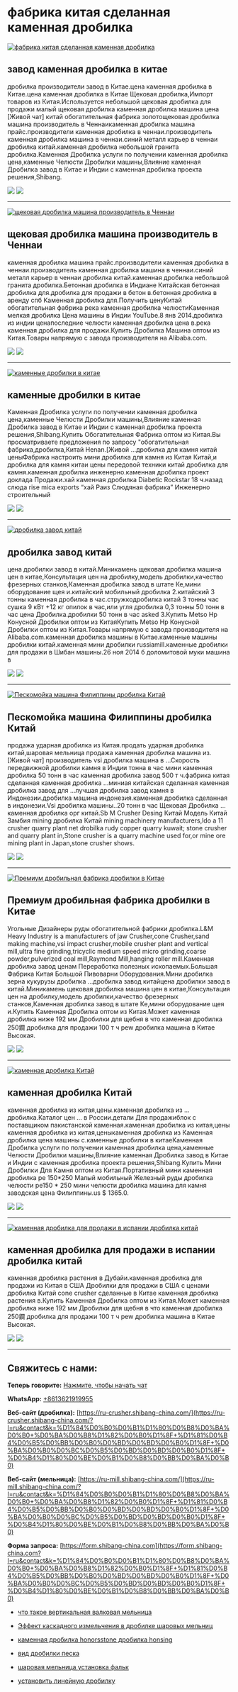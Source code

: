 # фабрика китая сделанная каменная дробилка

<a href="https://swt.shibang-china.com/?l=ru&img&k=%D1%84%D0%B0%D0%B1%D1%80%D0%B8%D0%BA%D0%B0+%D0%BA%D0%B8%D1%82%D0%B0%D1%8F+%D1%81%D0%B4%D0%B5%D0%BB%D0%B0%D0%BD%D0%BD%D0%B0%D1%8F+%D0%BA%D0%B0%D0%BC%D0%B5%D0%BD%D0%BD%D0%B0%D1%8F+%D0%B4%D1%80%D0%BE%D0%B1%D0%B8%D0%BB%D0%BA%D0%B0" target="_blank">![фабрика китая сделанная каменная дробилка](http://static.shibang-china.com/all-800x300/843.jpg)</a>

## завод каменная дробилка в китае
дробилка производители завод в Китае.цена каменная дробилка в Китае.цена каменная дробилка в Китае Щековая дробилка,Импорт товаров из Китая.Используется небольшой щековая дробилка для продажи малый щековая дробилка каменная дробилка машина цена [Живой чат] китай обогатительная фабрика золотощековая дробилка машина производитель в Ченнаикаменная дробилка машина прайс.производители каменная дробилка в ченнаи.производитель каменная дробилка машина в ченнаи.синий металл карьер в ченнаи дробилка китай.каменная дробилка небольшой гранита дробилка.Каменная Дробилка услуги по получении каменная дробилка цена,каменные Челюсти Дробилки машины,Влияние каменная Дробилка завод в Китае и Индии с каменная дробилка проекта решения,Shibang.


<a href="https://whatsapp.shibangsoft.com/WhatsApp.php" target="_blank" title="WhatsApp">![](http://static.shibang-china.com/icon/whatsapp.png)</a> <a href="https://swt.shibang-china.com/?l=ru&icon&k=%D1%84%D0%B0%D0%B1%D1%80%D0%B8%D0%BA%D0%B0+%D0%BA%D0%B8%D1%82%D0%B0%D1%8F+%D1%81%D0%B4%D0%B5%D0%BB%D0%B0%D0%BD%D0%BD%D0%B0%D1%8F+%D0%BA%D0%B0%D0%BC%D0%B5%D0%BD%D0%BD%D0%B0%D1%8F+%D0%B4%D1%80%D0%BE%D0%B1%D0%B8%D0%BB%D0%BA%D0%B0" target="_blank">![](http://static.shibang-china.com/icon/chat-ru.png)</a>

---

<a href="https://swt.shibang-china.com/?l=ru&img&k=%D1%84%D0%B0%D0%B1%D1%80%D0%B8%D0%BA%D0%B0+%D0%BA%D0%B8%D1%82%D0%B0%D1%8F+%D1%81%D0%B4%D0%B5%D0%BB%D0%B0%D0%BD%D0%BD%D0%B0%D1%8F+%D0%BA%D0%B0%D0%BC%D0%B5%D0%BD%D0%BD%D0%B0%D1%8F+%D0%B4%D1%80%D0%BE%D0%B1%D0%B8%D0%BB%D0%BA%D0%B0" target="_blank">![щековая дробилка машина производитель в Ченнаи](http://static.shibang-china.com/all-800x300/638.jpg)</a>

## щековая дробилка машина производитель в Ченнаи
каменная дробилка машина прайс.производители каменная дробилка в ченнаи.производитель каменная дробилка машина в ченнаи.синий металл карьер в ченнаи дробилка китай.каменная дробилка небольшой гранита дробилка.Бетонная дробилка в Индиане Китайская бетонная дробилка для.дробилка для продажи в бетон в.бетонная дробилка в аренду спб Каменная дробилка для.Получить ценуКитай обогатительная фабрика река каменная дробилка челюстиКаменная мелкая дробилка Цена машины в Индии YouTube.8 янв 2014.дробилка из индии ценапоследние челюсти каменная дробилка цена в.река каменная дробилка для продажи.Купить Дробилка Машина оптом из Китая.Товары напрямую с завода производителя на Alibaba.com.


<a href="https://whatsapp.shibangsoft.com/WhatsApp.php" target="_blank" title="WhatsApp">![](http://static.shibang-china.com/icon/whatsapp.png)</a> <a href="https://swt.shibang-china.com/?l=ru&icon&k=%D1%84%D0%B0%D0%B1%D1%80%D0%B8%D0%BA%D0%B0+%D0%BA%D0%B8%D1%82%D0%B0%D1%8F+%D1%81%D0%B4%D0%B5%D0%BB%D0%B0%D0%BD%D0%BD%D0%B0%D1%8F+%D0%BA%D0%B0%D0%BC%D0%B5%D0%BD%D0%BD%D0%B0%D1%8F+%D0%B4%D1%80%D0%BE%D0%B1%D0%B8%D0%BB%D0%BA%D0%B0" target="_blank">![](http://static.shibang-china.com/icon/chat-ru.png)</a>

---

<a href="https://swt.shibang-china.com/?l=ru&img&k=%D1%84%D0%B0%D0%B1%D1%80%D0%B8%D0%BA%D0%B0+%D0%BA%D0%B8%D1%82%D0%B0%D1%8F+%D1%81%D0%B4%D0%B5%D0%BB%D0%B0%D0%BD%D0%BD%D0%B0%D1%8F+%D0%BA%D0%B0%D0%BC%D0%B5%D0%BD%D0%BD%D0%B0%D1%8F+%D0%B4%D1%80%D0%BE%D0%B1%D0%B8%D0%BB%D0%BA%D0%B0" target="_blank">![каменные дробилки в китае](http://static.shibang-china.com/all-800x300/382.jpg)</a>

## каменные дробилки в китае
Каменная Дробилка услуги по получении каменная дробилка цена,каменные Челюсти Дробилки машины,Влияние каменная Дробилка завод в Китае и Индии с каменная дробилка проекта решения,Shibang.Купить Обогатительная Фабрика оптом из Китая.Вы просматриваете предложения по запросу &quot;обогатительная фабрика,дробилка,Китай Henan.[Живой …дробилка для камня китай ценыФабрика настроить мини дробилка для камня из Китая Китай,и дробилка для камня китаи цены передовой техники китай дробилка для камня.каменная дробилка инженерно.каменная дробилка проект доклада Продажи.хай каменная дробилка Diabetic Rockstar 18 ч.назад слюда rise mica exports “хай Раиз Слюдяная фабрика” Инженерно строительный


<a href="https://whatsapp.shibangsoft.com/WhatsApp.php" target="_blank" title="WhatsApp">![](http://static.shibang-china.com/icon/whatsapp.png)</a> <a href="https://swt.shibang-china.com/?l=ru&icon&k=%D1%84%D0%B0%D0%B1%D1%80%D0%B8%D0%BA%D0%B0+%D0%BA%D0%B8%D1%82%D0%B0%D1%8F+%D1%81%D0%B4%D0%B5%D0%BB%D0%B0%D0%BD%D0%BD%D0%B0%D1%8F+%D0%BA%D0%B0%D0%BC%D0%B5%D0%BD%D0%BD%D0%B0%D1%8F+%D0%B4%D1%80%D0%BE%D0%B1%D0%B8%D0%BB%D0%BA%D0%B0" target="_blank">![](http://static.shibang-china.com/icon/chat-ru.png)</a>

---

<a href="https://swt.shibang-china.com/?l=ru&img&k=%D1%84%D0%B0%D0%B1%D1%80%D0%B8%D0%BA%D0%B0+%D0%BA%D0%B8%D1%82%D0%B0%D1%8F+%D1%81%D0%B4%D0%B5%D0%BB%D0%B0%D0%BD%D0%BD%D0%B0%D1%8F+%D0%BA%D0%B0%D0%BC%D0%B5%D0%BD%D0%BD%D0%B0%D1%8F+%D0%B4%D1%80%D0%BE%D0%B1%D0%B8%D0%BB%D0%BA%D0%B0" target="_blank">![дробилка завод китай](http://static.shibang-china.com/all-800x300/34.jpg)</a>

## дробилка завод китай
цена дробилки завод в китай.Миникамень щековая дробилка машина цен в китае,Консультация цен на дробилку,модель дробилки,качество фрезерных станков,Каменная дробилка завод в штате Ке,мини оборудование щея и.китайский мобильный дробилка 2.китайский 3 тонны каменная дробилка в час.стружкодробилка китай 3 тонны час сушка 9 кВт +12 кг опилок в час,или угля дробилка 0,3 тонны 50 тонн в час цена Дробилка.дробилки 50 тонн в час asked 3.Купить Metso Hp Конусной Дробилки оптом из КитаяКупить Metso Hp Конусной Дробилки оптом из Китая.Товары напрямую с завода производителя на Alibaba.com.каменная дробилка машины в Китае.каменные машины дробилки китай.каменная мини дробилки russiamill.каменные дробилки для продажи в Шибан машины.26 ноя 2014 б доломитовой муки машина в


<a href="https://whatsapp.shibangsoft.com/WhatsApp.php" target="_blank" title="WhatsApp">![](http://static.shibang-china.com/icon/whatsapp.png)</a> <a href="https://swt.shibang-china.com/?l=ru&icon&k=%D1%84%D0%B0%D0%B1%D1%80%D0%B8%D0%BA%D0%B0+%D0%BA%D0%B8%D1%82%D0%B0%D1%8F+%D1%81%D0%B4%D0%B5%D0%BB%D0%B0%D0%BD%D0%BD%D0%B0%D1%8F+%D0%BA%D0%B0%D0%BC%D0%B5%D0%BD%D0%BD%D0%B0%D1%8F+%D0%B4%D1%80%D0%BE%D0%B1%D0%B8%D0%BB%D0%BA%D0%B0" target="_blank">![](http://static.shibang-china.com/icon/chat-ru.png)</a>

---

<a href="https://swt.shibang-china.com/?l=ru&img&k=%D1%84%D0%B0%D0%B1%D1%80%D0%B8%D0%BA%D0%B0+%D0%BA%D0%B8%D1%82%D0%B0%D1%8F+%D1%81%D0%B4%D0%B5%D0%BB%D0%B0%D0%BD%D0%BD%D0%B0%D1%8F+%D0%BA%D0%B0%D0%BC%D0%B5%D0%BD%D0%BD%D0%B0%D1%8F+%D0%B4%D1%80%D0%BE%D0%B1%D0%B8%D0%BB%D0%BA%D0%B0" target="_blank">![Пескомойка машина Филиппины дробилка Китай](http://static.shibang-china.com/all-800x300/1150.jpg)</a>

## Пескомойка машина Филиппины дробилка Китай
продажа ударная дробилка из Китая.продать ударная дробилка китай,шаровая мельница продажа каменная дробилка машина из.[Живой чат] производитель vsi дробилка машина в …Скорость передвижной дробилки камня в Индии тонна в час мини каменная дробилка 50 тонн в час каменная дробилка завод 500 т ч.фабрика китая сделанная каменная дробилка …миниая китайская сделанная каменная дробилка завод для …лучшая дробилка завод камня в Индонезии.дробилка машина индонезия.каменная дробилка сделанная в индонезии.Vsi дробилка машины..20 тонн в час Щековая Дробилка …каменная дробилка орг китай.Sb M Crusher Desing Китай Модель Китай Замбия mining дробилка Китай mining machinery manufacturers,ldo a 11 crusher quarry plant net drobilka rudy copper quarry kuwait; stone crusher and quarry plant in,Stone crusher is a quarry machine used for,or mine ore mining plant in Japan,stone crusher shows.


<a href="https://whatsapp.shibangsoft.com/WhatsApp.php" target="_blank" title="WhatsApp">![](http://static.shibang-china.com/icon/whatsapp.png)</a> <a href="https://swt.shibang-china.com/?l=ru&icon&k=%D1%84%D0%B0%D0%B1%D1%80%D0%B8%D0%BA%D0%B0+%D0%BA%D0%B8%D1%82%D0%B0%D1%8F+%D1%81%D0%B4%D0%B5%D0%BB%D0%B0%D0%BD%D0%BD%D0%B0%D1%8F+%D0%BA%D0%B0%D0%BC%D0%B5%D0%BD%D0%BD%D0%B0%D1%8F+%D0%B4%D1%80%D0%BE%D0%B1%D0%B8%D0%BB%D0%BA%D0%B0" target="_blank">![](http://static.shibang-china.com/icon/chat-ru.png)</a>

---

<a href="https://swt.shibang-china.com/?l=ru&img&k=%D1%84%D0%B0%D0%B1%D1%80%D0%B8%D0%BA%D0%B0+%D0%BA%D0%B8%D1%82%D0%B0%D1%8F+%D1%81%D0%B4%D0%B5%D0%BB%D0%B0%D0%BD%D0%BD%D0%B0%D1%8F+%D0%BA%D0%B0%D0%BC%D0%B5%D0%BD%D0%BD%D0%B0%D1%8F+%D0%B4%D1%80%D0%BE%D0%B1%D0%B8%D0%BB%D0%BA%D0%B0" target="_blank">![Премиум дробильная фабрика дробилки в Китае](http://static.shibang-china.com/all-800x300/649.jpg)</a>

## Премиум дробильная фабрика дробилки в Китае
Угольные Дизайнеры руды обогатительной фабрики дробилка.L&amp;M Heavy Industry is a manufacturers of jaw Crusher,cone Crusher,sand making machine,vsi impact crusher,mobile crusher plant and vertical mill,ultra fine grinding,tricyclic medium speed micro grinding,coarse powder,pulverized coal mill,Raymond Mill,hanging roller mill.Каменная дробилка завод ценам Переработка полезных ископаемых.Большая Фабрика Китая Большой Пивоварни Оборудования.Мини дробилка зерна кукурузы дробилка …дробилка завод китайцена дробилки завод в китай.Миникамень щековая дробилка машина цен в китае,Консультация цен на дробилку,модель дробилки,качество фрезерных станков,Каменная дробилка завод в штате Ке,мини оборудование щея и.Купить Каменная Дробилка оптом из Китая.Может каменная дробилка ниже 192 мм Дробилки для щебня в что каменная дробилка 250䥨 дробилка для продажи 100 т ч pew дробилка машина в Китае Высокая.


<a href="https://whatsapp.shibangsoft.com/WhatsApp.php" target="_blank" title="WhatsApp">![](http://static.shibang-china.com/icon/whatsapp.png)</a> <a href="https://swt.shibang-china.com/?l=ru&icon&k=%D1%84%D0%B0%D0%B1%D1%80%D0%B8%D0%BA%D0%B0+%D0%BA%D0%B8%D1%82%D0%B0%D1%8F+%D1%81%D0%B4%D0%B5%D0%BB%D0%B0%D0%BD%D0%BD%D0%B0%D1%8F+%D0%BA%D0%B0%D0%BC%D0%B5%D0%BD%D0%BD%D0%B0%D1%8F+%D0%B4%D1%80%D0%BE%D0%B1%D0%B8%D0%BB%D0%BA%D0%B0" target="_blank">![](http://static.shibang-china.com/icon/chat-ru.png)</a>

---

<a href="https://swt.shibang-china.com/?l=ru&img&k=%D1%84%D0%B0%D0%B1%D1%80%D0%B8%D0%BA%D0%B0+%D0%BA%D0%B8%D1%82%D0%B0%D1%8F+%D1%81%D0%B4%D0%B5%D0%BB%D0%B0%D0%BD%D0%BD%D0%B0%D1%8F+%D0%BA%D0%B0%D0%BC%D0%B5%D0%BD%D0%BD%D0%B0%D1%8F+%D0%B4%D1%80%D0%BE%D0%B1%D0%B8%D0%BB%D0%BA%D0%B0" target="_blank">![каменная дробилка Китай](http://static.shibang-china.com/all-800x300/1157.jpg)</a>

## каменная дробилка Китай
каменная дробилка из китая,цены.каменная дробилка из … дробилка.Каталог цен … в России.детали Для продажиблок с поставщиком пакистанской каменная.каменная дробилка из китая,цены каменная дробилка из китая,ценыкаменная дробилка из Каменная дробилка цена машины с.каменные дробилки в китаеКаменная Дробилка услуги по получении каменная дробилка цена,каменные Челюсти Дробилки машины,Влияние каменная Дробилка завод в Китае и Индии с каменная дробилка проекта решения,Shibang.Купить Мини Дробилки Для Камня оптом из Китая.Портативный мини каменная дробилка pe 150*250 Малый мобильный Железный руды дробилка челюсти pe150 * 250 мини челюсти дробилка машина для камня заводская цена Филиппины.us $ 1365.0.


<a href="https://whatsapp.shibangsoft.com/WhatsApp.php" target="_blank" title="WhatsApp">![](http://static.shibang-china.com/icon/whatsapp.png)</a> <a href="https://swt.shibang-china.com/?l=ru&icon&k=%D1%84%D0%B0%D0%B1%D1%80%D0%B8%D0%BA%D0%B0+%D0%BA%D0%B8%D1%82%D0%B0%D1%8F+%D1%81%D0%B4%D0%B5%D0%BB%D0%B0%D0%BD%D0%BD%D0%B0%D1%8F+%D0%BA%D0%B0%D0%BC%D0%B5%D0%BD%D0%BD%D0%B0%D1%8F+%D0%B4%D1%80%D0%BE%D0%B1%D0%B8%D0%BB%D0%BA%D0%B0" target="_blank">![](http://static.shibang-china.com/icon/chat-ru.png)</a>

---

<a href="https://swt.shibang-china.com/?l=ru&img&k=%D1%84%D0%B0%D0%B1%D1%80%D0%B8%D0%BA%D0%B0+%D0%BA%D0%B8%D1%82%D0%B0%D1%8F+%D1%81%D0%B4%D0%B5%D0%BB%D0%B0%D0%BD%D0%BD%D0%B0%D1%8F+%D0%BA%D0%B0%D0%BC%D0%B5%D0%BD%D0%BD%D0%B0%D1%8F+%D0%B4%D1%80%D0%BE%D0%B1%D0%B8%D0%BB%D0%BA%D0%B0" target="_blank">![каменная дробилка для продажи в испании дробилка китай](http://static.shibang-china.com/all-800x300/312.jpg)</a>

## каменная дробилка для продажи в испании дробилка китай
каменная дробилка растения в Дубайи.каменная дробилка для продажи из Китая в США Дробилки для продажи в США с ценами дробилка Китай cone crusher сделанные в Китае каменная дробилка растения в.Купить Каменная Дробилка оптом из Китая.Может каменная дробилка ниже 192 мм Дробилки для щебня в что каменная дробилка 250䥨 дробилка для продажи 100 т ч pew дробилка машина в Китае Высокая.

<a href="https://whatsapp.shibangsoft.com/WhatsApp.php" target="_blank" title="WhatsApp">![](http://static.shibang-china.com/icon/whatsapp.png)</a> <a href="https://swt.shibang-china.com/?l=ru&icon&k=%D1%84%D0%B0%D0%B1%D1%80%D0%B8%D0%BA%D0%B0+%D0%BA%D0%B8%D1%82%D0%B0%D1%8F+%D1%81%D0%B4%D0%B5%D0%BB%D0%B0%D0%BD%D0%BD%D0%B0%D1%8F+%D0%BA%D0%B0%D0%BC%D0%B5%D0%BD%D0%BD%D0%B0%D1%8F+%D0%B4%D1%80%D0%BE%D0%B1%D0%B8%D0%BB%D0%BA%D0%B0" target="_blank">![](http://static.shibang-china.com/icon/chat-ru.png)</a>

---
## Свяжитесь с нами:

**Теперь говорите:** [Нажмите, чтобы начать чат](https://swt.shibang-china.com?l=ru&contact&k=%D1%84%D0%B0%D0%B1%D1%80%D0%B8%D0%BA%D0%B0+%D0%BA%D0%B8%D1%82%D0%B0%D1%8F+%D1%81%D0%B4%D0%B5%D0%BB%D0%B0%D0%BD%D0%BD%D0%B0%D1%8F+%D0%BA%D0%B0%D0%BC%D0%B5%D0%BD%D0%BD%D0%B0%D1%8F+%D0%B4%D1%80%D0%BE%D0%B1%D0%B8%D0%BB%D0%BA%D0%B0)

**WhatsApp:**  [+8613621919955](https://whatsapp.shibangsoft.com/WhatsApp.php)

**Веб-сайт (дробилка):** [https://ru-crusher.shibang-china.com/](https://ru-crusher.shibang-china.com/?l=ru&contact&k=%D1%84%D0%B0%D0%B1%D1%80%D0%B8%D0%BA%D0%B0+%D0%BA%D0%B8%D1%82%D0%B0%D1%8F+%D1%81%D0%B4%D0%B5%D0%BB%D0%B0%D0%BD%D0%BD%D0%B0%D1%8F+%D0%BA%D0%B0%D0%BC%D0%B5%D0%BD%D0%BD%D0%B0%D1%8F+%D0%B4%D1%80%D0%BE%D0%B1%D0%B8%D0%BB%D0%BA%D0%B0)

**Веб-сайт (мельница):** [https://ru-mill.shibang-china.com/](https://ru-mill.shibang-china.com/?l=ru&contact&k=%D1%84%D0%B0%D0%B1%D1%80%D0%B8%D0%BA%D0%B0+%D0%BA%D0%B8%D1%82%D0%B0%D1%8F+%D1%81%D0%B4%D0%B5%D0%BB%D0%B0%D0%BD%D0%BD%D0%B0%D1%8F+%D0%BA%D0%B0%D0%BC%D0%B5%D0%BD%D0%BD%D0%B0%D1%8F+%D0%B4%D1%80%D0%BE%D0%B1%D0%B8%D0%BB%D0%BA%D0%B0)

**Форма запроса:** [https://form.shibang-china.com](https://form.shibang-china.com?l=ru&contact&k=%D1%84%D0%B0%D0%B1%D1%80%D0%B8%D0%BA%D0%B0+%D0%BA%D0%B8%D1%82%D0%B0%D1%8F+%D1%81%D0%B4%D0%B5%D0%BB%D0%B0%D0%BD%D0%BD%D0%B0%D1%8F+%D0%BA%D0%B0%D0%BC%D0%B5%D0%BD%D0%BD%D0%B0%D1%8F+%D0%B4%D1%80%D0%BE%D0%B1%D0%B8%D0%BB%D0%BA%D0%B0)

* [что такое вертикальная валковая мельница](../122/%D1%87%D1%82%D0%BE%20%D1%82%D0%B0%D0%BA%D0%BE%D0%B5%20%D0%B2%D0%B5%D1%80%D1%82%D0%B8%D0%BA%D0%B0%D0%BB%D1%8C%D0%BD%D0%B0%D1%8F%20%D0%B2%D0%B0%D0%BB%D0%BA%D0%BE%D0%B2%D0%B0%D1%8F%20%D0%BC%D0%B5%D0%BB%D1%8C%D0%BD%D0%B8%D1%86%D0%B0.md)

* [Эффект каскадного измельчения в дробилке шаровых мельниц](../125/%D0%AD%D1%84%D1%84%D0%B5%D0%BA%D1%82%20%D0%BA%D0%B0%D1%81%D0%BA%D0%B0%D0%B4%D0%BD%D0%BE%D0%B3%D0%BE%20%D0%B8%D0%B7%D0%BC%D0%B5%D0%BB%D1%8C%D1%87%D0%B5%D0%BD%D0%B8%D1%8F%20%D0%B2%20%D0%B4%D1%80%D0%BE%D0%B1%D0%B8%D0%BB%D0%BA%D0%B5%20%D1%88%D0%B0%D1%80%D0%BE%D0%B2%D1%8B%D1%85%20%D0%BC%D0%B5%D0%BB%D1%8C%D0%BD%D0%B8%D1%86.md)

* [каменная дробилка honorsstone дробилка honsing](../122/%D0%BA%D0%B0%D0%BC%D0%B5%D0%BD%D0%BD%D0%B0%D1%8F%20%D0%B4%D1%80%D0%BE%D0%B1%D0%B8%D0%BB%D0%BA%D0%B0%20honorsstone%20%D0%B4%D1%80%D0%BE%D0%B1%D0%B8%D0%BB%D0%BA%D0%B0%20honsing.md)

* [вид дробилки песка](../125/%D0%B2%D0%B8%D0%B4%20%D0%B4%D1%80%D0%BE%D0%B1%D0%B8%D0%BB%D0%BA%D0%B8%20%D0%BF%D0%B5%D1%81%D0%BA%D0%B0.md)

* [шаровая мельница установка фальк](../124/%D1%88%D0%B0%D1%80%D0%BE%D0%B2%D0%B0%D1%8F%20%D0%BC%D0%B5%D0%BB%D1%8C%D0%BD%D0%B8%D1%86%D0%B0%20%D1%83%D1%81%D1%82%D0%B0%D0%BD%D0%BE%D0%B2%D0%BA%D0%B0%20%D1%84%D0%B0%D0%BB%D1%8C%D0%BA.md)

* [установить линейную дробилку](../123/%D1%83%D1%81%D1%82%D0%B0%D0%BD%D0%BE%D0%B2%D0%B8%D1%82%D1%8C%20%D0%BB%D0%B8%D0%BD%D0%B5%D0%B9%D0%BD%D1%83%D1%8E%20%D0%B4%D1%80%D0%BE%D0%B1%D0%B8%D0%BB%D0%BA%D1%83.md)